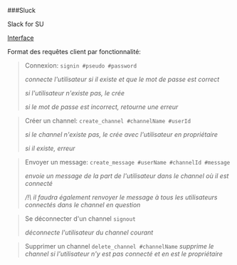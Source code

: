 ###Sluck

Slack for SU

[Interface](https://picocli.info/)

Format des requêtes client par fonctionnalité:

>Connexion:
    ```signin #pseudo #password```
> 
>*connecte l'utilisateur si il existe et que le mot de passe est correct*
> 
>*si l'utilisateur n'existe pas, le crée*
>
>*si le mot de passe est incorrect, retourne une erreur*

>Créer un channel:
```create_channel #channelName #userId```
> 
> *si le channel n'existe pas, le crée avec l'utilisateur en propriétaire*
> 
> *si il existe, erreur*

>Envoyer un message:
> ```create_message #userName #channelId #message```
> 
> *envoie un message de la part de l'utilisateur dans le channel où il est connecté*
> 
> */!\ il faudra également renvoyer le message à tous les utilisateurs connectés dans le channel en question*

>Se déconnecter d'un channel
> ```signout```
> 
> *déconnecte l'utilisateur du channel courant*

>Supprimer un channel
> ```delete_channel #channelName```
> *supprime le channel si l'utilisateur n'y est pas connecté et en est le propriétaire*
